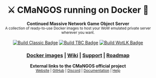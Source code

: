 <h1 align="center">
  ⚔ CMaNGOS running on Docker 🐳
</h1>

<div align="center">
  <strong>Continued Massive Network Game Object Server</strong><br />
  <sub>A collection of ready-to-use Docker images to host your WoW emulated private server wherever you want.</sub>
</div>

<br />

<div align="center">
  <a href="https://github.com/Byloth/cmangos-docker/actions/workflows/build-classic.yml"
     title="Build Classic"
    ><img src="https://github.com/Byloth/cmangos-docker/actions/workflows/build-classic.yml/badge.svg"
          alt="Build Classic Badge" /></a>
  <a href="https://github.com/Byloth/cmangos-docker/actions/workflows/build-tbc.yml"
     title="Build TBC"
    ><img src="https://github.com/Byloth/cmangos-docker/actions/workflows/build-tbc.yml/badge.svg"
          alt="Build TBC Badge" /></a>
  <a href="https://github.com/Byloth/cmangos-docker/actions/workflows/build-wotlk.yml"
     title="Build WotLK"
    ><img src="https://github.com/Byloth/cmangos-docker/actions/workflows/build-wotlk.yml/badge.svg"
          alt="Build WotLK Badge" /></a>
</div>

<h3 align="center">
  <a href="https://github.com/Byloth?tab=packages&repo_name=cmangos-docker"
     title="CMaNGOS Docker images"
    >Docker images</a>
  <span> | </span>
  <a href="https://github.com/Byloth/cmangos-docker/wiki"
     title="CMaNGOS Docker Wiki"
    >Wiki</a>
  <span> | </span>
  <a href="https://github.com/Byloth/cmangos-docker/issues/new/choose"
     title="CMaNGOS Docker Support"
    >Support</a>
  <span> | </span>
  <a href="https://github.com/Byloth/cmangos-docker/projects"
     title="CMaNGOS Docker Roadmap"
    >Roadmap</a>
</h3>

<div align="center">
  <strong>External links to the CMaNGOS official project</strong><br />
  <sup>
    <a href="https://cmangos.net/"
       title="CMaNGOS - Continued Massive Network Game Object Server"
      >Website</a>
    <span> | </span>
    <a href="https://github.com/cmangos"
       title="CMaNGOS on GitHub"
      >GitHub</a>
    <span> | </span>
    <a href="https://discord.gg/Dgzerzb"
       title="CMaNGOS on Discord"
      >Discord</a>
    <span> | </span>
    <a href="https://github.com/cmangos/issues/wiki"
       title="CMaNGOS Documentation"
      >Documentation</a>
    <span> | </span>
    <a href="https://github.com/cmangos/issues/issues/new/choose"
       title="CMaNGOS Support"
      >Help</a>
  </sup>
</div>
